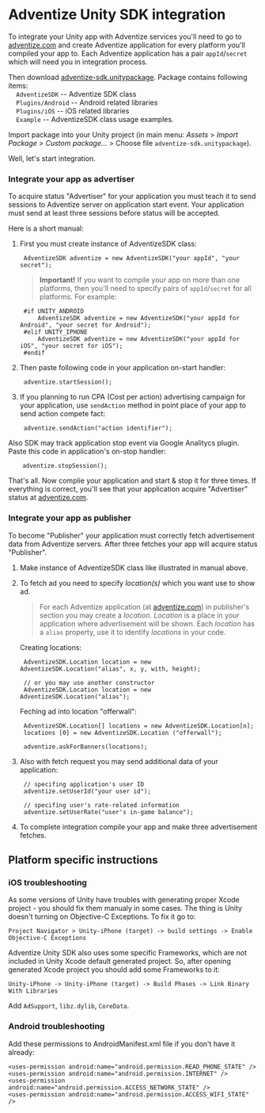 # Adventize Unity SDK integration

To integrate your Unity app with Adventize services you'll need to go to [adventize.com](https://adventize.com) and create Adventize application for every platform you'll compiled your app to. Each Adventize application has a pair `appId`/`secret` which will need you in integration process.

Then download [adventize-sdk.unitypackage](https://github.com/adventize/sdk-unity/raw/master/adventize-sdk.unitypackage). Package contains following items:
  <br/>&nbsp;&nbsp;&nbsp;&nbsp;`AdventizeSDK` -- Adventize SDK class
  <br/>&nbsp;&nbsp;&nbsp;&nbsp;`Plugins/Android` -- Android related libraries
  <br/>&nbsp;&nbsp;&nbsp;&nbsp;`Plugins/iOS` -- iOS related libraries
  <br/>&nbsp;&nbsp;&nbsp;&nbsp;`Example` -- AdventizeSDK class usage examples.

Import package into your Unity project (in main menu: *Assets* > *Import Package* > *Custom package...* > Choose file `adventize-sdk.unitypackage`).

Well, let's start integration.

### Integrate your app as advertiser

To acquire status "Advertiser" for your application you must teach it to send sessions to Adventize server on application start event. Your application must send at least three sessions before status will be accepted.

Here is a short manual:

1. First you must create instance of AdventizeSDK class:

        AdventizeSDK adventize = new AdventizeSDK("your appId", "your secret");
    
    > **Important!** If you want to compile your app on more than one platforms, then you'll need to specify pairs of          `appId`/`secret` for all platforms.  For example:

        #if UNITY_ANDROID
            AdventizeSDK adventize = new AdventizeSDK("your appId for Android", "your secret for Android");
        #elif UNITY_IPHONE
            AdventizeSDK adventize = new AdventizeSDK("your appId for iOS", "your secret for iOS");
        #endif
    
2. Then paste following code in your application on-start handler:
    
        adventize.startSession();

3. If you planning to run CPA (Cost per action) advertising campaign for your application, use `sendAction` method in point place of your app to send action compete fact:

        adventize.sendAction("action identifier");

  Also SDK may track application stop event via Google Analitycs plugin. Paste this code in application's on-stop handler:

        adventize.stopSession();
    
That's all. Now complie your application and start & stop it for three times. If everything is correct, you'll see that your application acquire "Advertiser" status at [adventize.com](https://adventize.com).

### Integrate your app as publisher

To become "Publisher" your application must correctly fetch advertisement data from Adventize servers. After three fetches your app will acquire status "Publisher".

1. Make instance of AdventizeSDK class like illustrated in manual above.
2. To fetch ad you need to specify *location(s)* which you want use to show ad.

    > For each Adventize application (at [adventize.com](https://adventize.com)) in publisher's section you may create a *location*. *Location* is a place in your application where advertisement will be shown. Each *location* has a `alias` property, use it to identify *locations* in your code.
    
    Creating locations:

        AdventizeSDK.Location location = new AdventizeSDK.Location("alias", x, y, with, height);
        
        // or you may use another constructor
        AdventizeSDK.Location location = new AdventizeSDK.Location("alias");
        
    Feching ad into location "offerwall":
    
        AdventizeSDK.Location[] locations = new AdventizeSDK.Location[n];
        locations [0] = new AdventizeSDK.Location ("offerwall");
        
        adventize.askForBanners(locations);
        
3. Also with fetch request you may send additional data of your application:

        // specifing application's user ID
        adventize.setUserId("your user id");

        // specifing user's rate-related information
        adventize.setUserRate("user's in-game balance");
        
4. To complete integration compile your app and make three advertisement fetches.

## Platform specific instructions

### iOS troubleshooting

As some versions of Unity have troubles with generating proper Xcode project - you should fix them manualy in some cases. The thing is Unity doesn't turning on Objective-C Exceptions. To fix it go to:

    Project Navigator > Unity-iPhone (target) -> build settings -> Enable Objective-C Exceptions

Adventize Unity SDK also uses some specific Frameworks, which are not included in Unity Xcode default generated project. So, after opening generated Xcode project you should add some Frameworks to it:

    Unity-iPhone -> Unity-iPhone (target) -> Build Phases -> Link Binary With Libraries

Add `AdSupport`, `libz.dylib`, `CoreData`.

### Android troubleshooting

Add these permissions to AndroidManifest.xml file if you don't have it already:

    <uses-permission android:name="android.permission.READ_PHONE_STATE" />
    <uses-permission android:name="android.permission.INTERNET" />
    <uses-permission android:name="android.permission.ACCESS_NETWORK_STATE" />
    <uses-permission android:name="android.permission.ACCESS_WIFI_STATE" />


